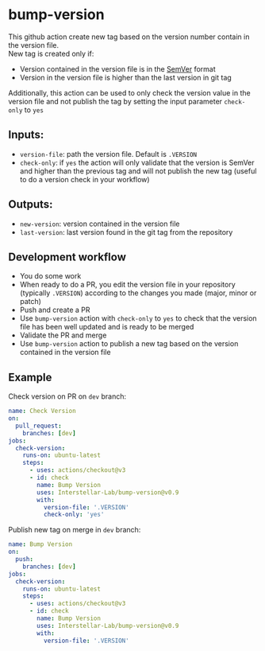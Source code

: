 # bump-version
This github action create new tag based on the version number contain in the version file.  
New tag is created only if:
- Version contained in the version file is in the [SemVer](https://semver.org/) format
- Version in the version file is higher than the last version in git tag

Additionally, this action can be used to only check the version value in the version file and not publish the tag by 
setting the input parameter `check-only` to `yes`

## Inputs:
- `version-file`: path the version file. Default is `.VERSION`
- `check-only`: if `yes` the action will only validate that the version is SemVer and higher than the previous tag
and will not publish the new tag (useful to do a version check in your workflow)

## Outputs:
- `new-version`: version contained in the version file
- `last-version`: last version found in the git tag from the repository

## Development workflow
- You do some work
- When ready to do a PR, you edit the version file in your repository (typically `.VERSION`) according to
  the changes you made (major, minor or patch)
- Push and create a PR
- Use `bump-version` action with `check-only` to `yes` to check that the version file has been well updated and is
  ready to be merged
- Validate the PR and merge
- Use `bump-version` action to publish a new tag based on the version contained in the version file

## Example
Check version on PR on `dev` branch:
```yaml
name: Check Version
on:
  pull_request:
    branches: [dev]
jobs:
  check-version:
    runs-on: ubuntu-latest
    steps:
      - uses: actions/checkout@v3
      - id: check
        name: Bump Version
        uses: Interstellar-Lab/bump-version@v0.9
        with:
          version-file: '.VERSION'
          check-only: 'yes'
```
Publish new tag on merge in `dev` branch:
```yaml
name: Bump Version
on:
  push:
    branches: [dev]
jobs:
  check-version:
    runs-on: ubuntu-latest
    steps:
      - uses: actions/checkout@v3
      - id: check
        name: Bump Version
        uses: Interstellar-Lab/bump-version@v0.9
        with:
          version-file: '.VERSION'
```

